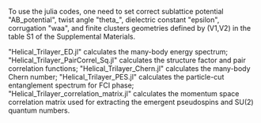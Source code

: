 To use the julia codes, one need to set correct sublattice potential "AB_potential", twist angle "theta_", dielectric constant "epsilon", corrugation "waa", and finite clusters geometries defined by (V1,V2) in the table S1 of the Supplemental Materials. 

"Helical_Trilayer_ED.jl" calculates the many-body energy spectrum;
"Helical_Trilayer_PairCorrel_Sq.jl" calculates the structure factor and pair correlation functions;
"Helical_Trilayer_Chern.jl" calculates the many-body Chern number;
"Helical_Trilayer_PES.jl" calculates the particle-cut entanglement spectrum for FCI phase;
"Helical_Trilayer_correlation_matrix.jl" calculates the momentum space correlation matrix used for extracting the emergent pseudospins and SU(2) quantum numbers.
